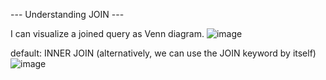 --- Understanding JOIN --- 

I can visualize a joined query as Venn diagram.
![image](https://user-images.githubusercontent.com/100898040/213020683-47453dd7-f1f2-4cb2-a06b-6703126ccd50.png)


default: INNER JOIN (alternatively, we can use the JOIN keyword by itself)
![image](https://user-images.githubusercontent.com/100898040/213021095-aad48ff8-a345-4a11-96d1-8999ff6feef6.png)


